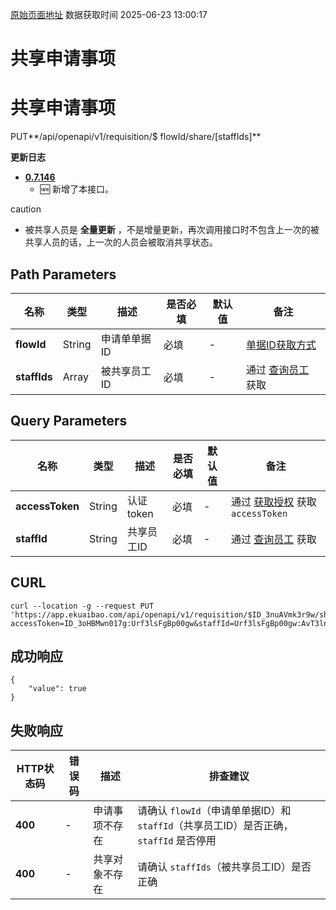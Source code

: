 [原始页面地址](https://docs.ekuaibao.com/docs/open-api/flows/share-requisition)
数据获取时间 2025-06-23 13:00:17

# 共享申请事项

# 共享申请事项  
  
PUT**/api/openapi/v1/requisition/$ flowId/share/[staffIds]**

**更新日志**

  * [**0.7.146**](/updateLog/update-log#07146)
    * 🆕 新增了本接口。



caution

  * 被共享人员是 **全量更新** ，不是增量更新，再次调用接口时不包含上一次的被共享人员的话，上一次的人员会被取消共享状态。



## Path Parameters​

名称| 类型| 描述| 是否必填| 默认值| 备注  
---|---|---|---|---|---  
**flowId**|  String| 申请单单据ID| 必填| -| [单据ID获取方式](/docs/open-api/flows/question-answer#%E9%97%AE%E9%A2%98%E4%B8%80)  
**staffIds**|  Array| 被共享员工ID| 必填| -| 通过 [查询员工](/docs/open-api/corporation/get-staff-ids) 获取  
  
## Query Parameters​

名称| 类型| 描述| 是否必填| 默认值| 备注  
---|---|---|---|---|---  
**accessToken**|  String| 认证token| 必填| -| 通过 [获取授权](/docs/open-api/getting-started/auth) 获取 `accessToken`  
**staffId**|  String| 共享员工ID| 必填| -| 通过 [查询员工](/docs/open-api/corporation/get-staff-ids) 获取  
  
## CURL​
    
    
    curl --location -g --request PUT 'https://app.ekuaibao.com/api/openapi/v1/requisition/$ID_3nuAVmk3r9w/share/[Urf3lsFgBp00gw:ID_3ow_Xyy0MzM]?accessToken=ID_3oHBMwn017g:Urf3lsFgBp00gw&staffId=Urf3lsFgBp00gw:AvT3lntT8zzpWw'  
    

## 成功响应​
    
    
    {  
        "value": true  
    }  
    

## 失败响应​

HTTP状态码| 错误码| 描述| 排查建议  
---|---|---|---  
**400**|  -| 申请事项不存在| 请确认 `flowId`（申请单单据ID）和 `staffId`（共享员工ID）是否正确，`staffId` 是否停用  
**400**|  -| 共享对象不存在| 请确认 `staffIds`（被共享员工ID）是否正确

